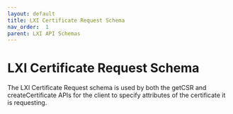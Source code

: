 ```yaml
---
layout: default
title: LXI Certificate Request Schema
nav_order:  1
parent: LXI API Schemas
---
```


# LXI Certificate Request Schema

The LXI Certificate Request schema is used by both the getCSR and
createCertificate APIs for the client to specify attributes of the 
certificate it is requesting.

